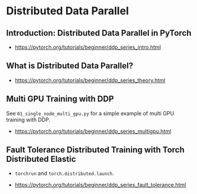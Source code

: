 # Distributed Data Parallel

## Introduction: Distributed Data Parallel in PyTorch

- https://pytorch.org/tutorials/beginner/ddp_series_intro.html

## What is Distributed Data Parallel?

- https://pytorch.org/tutorials/beginner/ddp_series_theory.html

## Multi GPU Training with DDP

See `01_single_node_multi_gpu.py` for a simple example of multi GPU training with DDP.

- https://pytorch.org/tutorials/beginner/ddp_series_multigpu.html

## Fault Tolerance Distributed Training with Torch Distributed Elastic

- `torchrun` and `torch.distributed.launch`.

- https://pytorch.org/tutorials/beginner/ddp_series_fault_tolerance.html